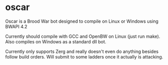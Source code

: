 # oscar
Oscar is a Brood War bot designed to compile on Linux or Windows using BWAPI 4.2

Currently should compile with GCC and OpenBW on Linux (just run make). Also compiles on Windows as a standard dll bot.

Currently only supports Zerg and really doesn't even do anything besides follow build orders. Will submit to some ladders once it actually is attacking.

